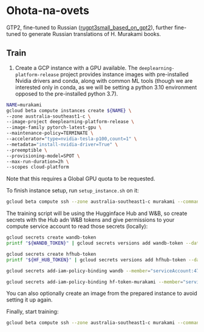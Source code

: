 # Ohota-na-ovets

GTP2, fine-tuned to Russian ([rugpt3small_based_on_gpt2](https://huggingface.co/sberbank-ai/rugpt3small_based_on_gpt2)), further fine-tuned to generate Russian translations of H. Murakami books.

## Train

1. Create a GCP instance with a GPU available. The `deeplearning-platform-release` project provides instance images with pre-installed Nvidia drivers and conda, along with common ML tools (though we are interested only in conda, as we will be setting a python 3.10 environment opposed to the pre-installed python 3.7).

```sh
NAME=murakami
gcloud beta compute instances create ${NAME} \
--zone australia-southeast1-c \
--image-project deeplearning-platform-release \
--image-family pytorch-latest-gpu \
--maintenance-policy=TERMINATE \
--accelerator="type=nvidia-tesla-p100,count=1" \
--metadata="install-nvidia-driver=True" \
--preemptible \
--provisioning-model=SPOT \
--max-run-duration=2h \
--scopes cloud-platform
```

Note that this requires a Global GPU quota to be requested.

To finish instance setup, run `setup_instance.sh` on it:

```sh
gcloud beta compute ssh --zone australia-southeast1-c murakami --command="$(cat setup_instance.sh)"
```

The training script will be using the Hugginface Hub and W&B, so create secrets with the Hub adn W&B tokens and give permissions to your compute service account to read those secrets (locally):

```sh
gcloud secrets create wandb-token
printf "${WANDB_TOKEN}" | gcloud secrets versions add wandb-token --data-file -

gcloud secrets create hfhub-token
printf "${HF_HUB_TOKEN}" | gcloud secrets versions add hfhub-token --data-file -

gcloud secrets add-iam-policy-binding wandb --member="serviceAccount:479973615443-compute@developer.gserviceaccount.com" --role="roles/secretmanager.secretAccessor"

gcloud secrets add-iam-policy-binding hf-token-murakami --member="serviceAccount:479973615443-compute@developer.gserviceaccount.com" --role="roles/secretmanager.secretAccessor"
```

You can also optionally create an image from the prepared instance to avoid setting it up again.

Finally, start training:

```sh
gcloud beta compute ssh --zone australia-southeast1-c murakami --command="$(cat run_on_instance.sh)"
```
